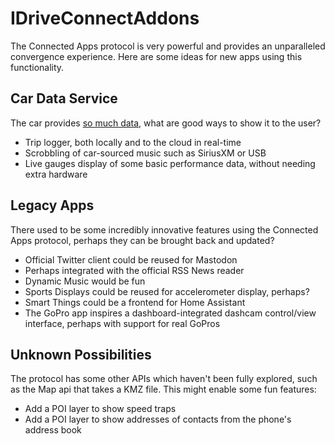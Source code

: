 # IDriveConnectAddons

The Connected Apps protocol is very powerful and provides an unparalleled convergence experience.
Here are some ideas for new apps using this functionality.

## Car Data Service

The car provides [so much data](https://hufman.github.io/BMWConnectedAnalysis/cds/), what are good ways to show it to the user?

- Trip logger, both locally and to the cloud in real-time
- Scrobbling of car-sourced music such as SiriusXM or USB
- Live gauges display of some basic performance data, without needing extra hardware

## Legacy Apps

There used to be some incredibly innovative features using the Connected Apps protocol, perhaps they can be brought back and updated?

- Official Twitter client could be reused for Mastodon
- Perhaps integrated with the official RSS News reader
- Dynamic Music would be fun
- Sports Displays could be reused for accelerometer display, perhaps?
- Smart Things could be a frontend for Home Assistant
- The GoPro app inspires a dashboard-integrated dashcam control/view interface, perhaps with support for real GoPros

## Unknown Possibilities

The protocol has some other APIs which haven't been fully explored, such as the Map api that takes a KMZ file. This might enable some fun features:

- Add a POI layer to show speed traps
- Add a POI layer to show addresses of contacts from the phone's address book

